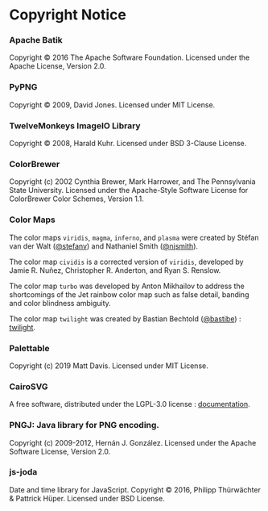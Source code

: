 # Copyright Notice

### Apache Batik
Copyright © 2016 The Apache Software Foundation. Licensed under the Apache License, Version 2.0.

### PyPNG
Copyright © 2009, David Jones. Licensed under MIT License.

### TwelveMonkeys ImageIO Library
Copyright © 2008, Harald Kuhr. Licensed under BSD 3-Clause License.

### ColorBrewer
Copyright (c) 2002 Cynthia Brewer, Mark Harrower, and The Pennsylvania State University.
Licensed under the Apache-Style Software License for ColorBrewer Color Schemes, Version 1.1.

### Color Maps

The color maps `viridis`, `magma`, `inferno`, and `plasma` were created by
Stéfan van der Walt ([@stefanv](https://github.com/stefanv)) and Nathaniel Smith ([@njsmith](https://github.com/njsmith)). 

The color map `cividis` is a corrected version of `viridis`, developed by
Jamie R. Nuñez, Christopher R. Anderton, and Ryan S. Renslow.

The color map `turbo` was developed by Anton Mikhailov to address the
shortcomings of the Jet rainbow color map such as false detail, banding and
color blindness ambiguity. 

The color map `twilight` was created by Bastian Bechtold ([@bastibe](https://github.com/bastibe)) : [twilight](https://github.com/bastibe/twilight).

### Palettable
Copyright (c) 2019 Matt Davis. Licensed under MIT License.

### CairoSVG
A free software, distributed under the LGPL-3.0 license : [documentation](https://cairosvg.org/documentation/).

### PNGJ: Java library for PNG encoding.
Copyright (c) 2009-2012, Hernán J. González.
Licensed under the Apache Software License, Version 2.0.

### js-joda
Date and time library for JavaScript.
Copyright © 2016, Philipp Thürwächter & Pattrick Hüper. Licensed under BSD License.


